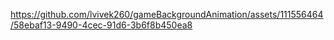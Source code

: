 




https://github.com/lvivek260/gameBackgroundAnimation/assets/111556464/58ebaf13-9490-4cec-91d6-3b6f8b450ea8

